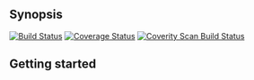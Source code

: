 ## Synopsis

[![Build Status](https://travis-ci.org/merikan/cooperation.svg?branch=develop)](https://travis-ci.org/merikan/cooperation)
[![Coverage Status](https://coveralls.io/repos/merikan/cooperation/badge.svg?branch=develop&service=github)](https://coveralls.io/github/merikan/cooperation?branch=develop)
<a href="https://scan.coverity.com/projects/merikan-cooperation">
  <img alt="Coverity Scan Build Status"
       src="https://scan.coverity.com/projects/6025/badge.svg"/>
</a>



## Getting started
  
